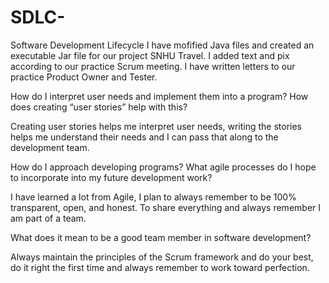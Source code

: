 # SDLC-
Software Development Lifecycle
I have mofified Java files and created an executable Jar file for our project SNHU Travel. I added text and pix according to our practice Scrum meeting. I have written letters to our practice Product Owner and Tester.

How do I interpret user needs and implement them into a program? How does creating “user stories” help with this?

Creating user stories helps me interpret user needs, writing the stories helps me understand their needs and I can pass that along to the development team.

How do I approach developing programs? What agile processes do I hope to incorporate into my future development work?

I have learned a lot from Agile, I plan to always remember to be 100% transparent, open, and honest. To share everything and always remember I am part of a team.

What does it mean to be a good team member in software development?

Always maintain the principles of the Scrum framework and do your best, do it right the first time and always remember to work toward perfection.

